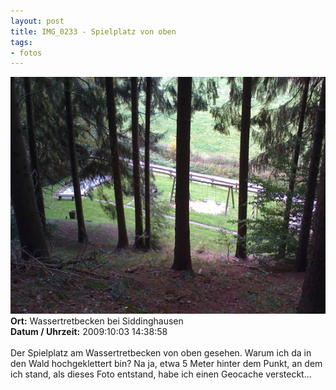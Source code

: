 ```yaml
--- 
layout: post
title: IMG_0233 - Spielplatz von oben
tags: 
- fotos
---
```

<img src="/uploads/images/2010_05/IMG_0233.jpg" alt="IMG_0233 - Spielplatz von oben" class="aligncenter" /><br />
<strong>Ort:</strong> Wassertretbecken bei Siddinghausen<br />
<strong>Datum / Uhrzeit:</strong> 2009:10:03 14:38:58<br />
<br />
Der Spielplatz am Wassertretbecken von oben gesehen. Warum ich da in den Wald hochgeklettert bin? Na ja, etwa 5 Meter hinter dem Punkt, an dem ich stand, als dieses Foto entstand, habe ich einen Geocache versteckt...
